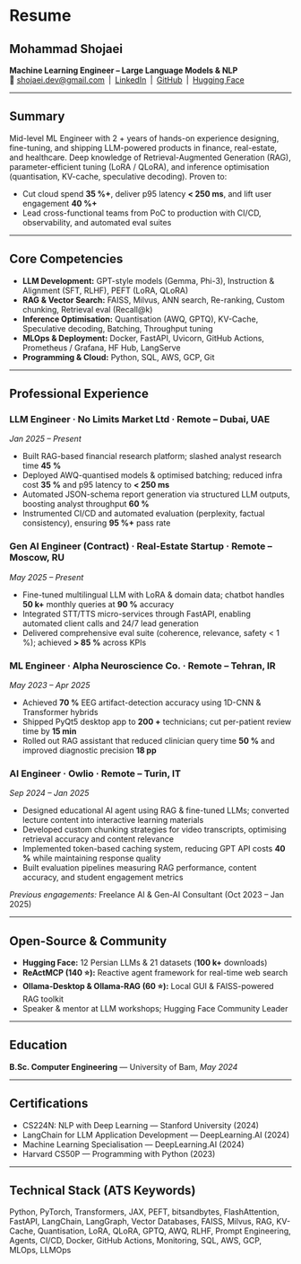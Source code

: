 # Resume
## Mohammad Shojaei  
**Machine Learning Engineer – Large Language Models & NLP**  
📧 shojaei.dev@gmail.com | [LinkedIn](https://www.linkedin.com/in/mshojaei77) | [GitHub](https://github.com/mshojaei77) | [Hugging Face](https://huggingface.co/mshojaei77)

---

## Summary
Mid-level ML Engineer with 2 + years of hands-on experience designing, fine-tuning, and shipping LLM-powered products in finance, real-estate, and healthcare. Deep knowledge of Retrieval-Augmented Generation (RAG), parameter-efficient tuning (LoRA / QLoRA), and inference optimisation (quantisation, KV-cache, speculative decoding). Proven to:
- Cut cloud spend **35 %+**, deliver p95 latency **< 250 ms**, and lift user engagement **40 %+**
- Lead cross-functional teams from PoC to production with CI/CD, observability, and automated eval suites

---

## Core Competencies
- **LLM Development:** GPT-style models (Gemma, Phi-3), Instruction & Alignment (SFT, RLHF), PEFT (LoRA, QLoRA)
- **RAG & Vector Search:** FAISS, Milvus, ANN search, Re-ranking, Custom chunking, Retrieval eval (Recall@k)
- **Inference Optimisation:** Quantisation (AWQ, GPTQ), KV-Cache, Speculative decoding, Batching, Throughput tuning
- **MLOps & Deployment:** Docker, FastAPI, Uvicorn, GitHub Actions, Prometheus / Grafana, HF Hub, LangServe
- **Programming & Cloud:** Python, SQL, AWS, GCP, Git

---

## Professional Experience
### LLM Engineer · **No Limits Market Ltd** · Remote – Dubai, UAE  
*Jan 2025 – Present*
- Built RAG-based financial research platform; slashed analyst research time **45 %**  
- Deployed AWQ-quantised models & optimised batching; reduced infra cost **35 %** and p95 latency to **< 250 ms**  
- Automated JSON-schema report generation via structured LLM outputs, boosting analyst throughput **60 %**  
- Instrumented CI/CD and automated evaluation (perplexity, factual consistency), ensuring **95 %+** pass rate

### Gen AI Engineer (Contract) · **Real-Estate Startup** · Remote – Moscow, RU  
*May 2025 – Present*
- Fine-tuned multilingual LLM with LoRA & domain data; chatbot handles **50 k+** monthly queries at **90 %** accuracy  
- Integrated STT/TTS micro-services through FastAPI, enabling automated client calls and 24/7 lead generation  
- Delivered comprehensive eval suite (coherence, relevance, safety < 1 %); achieved **> 85 %** across KPIs

### ML Engineer · **Alpha Neuroscience Co.** · Remote – Tehran, IR  
*May 2023 – Apr 2025*
- Achieved **70 %** EEG artifact-detection accuracy using 1D-CNN & Transformer hybrids  
- Shipped PyQt5 desktop app to **200 +** technicians; cut per-patient review time by **15 min**  
- Rolled out RAG assistant that reduced clinician query time **50 %** and improved diagnostic precision **18 pp**

### AI Engineer · **Owlio** · Remote – Turin, IT  
*Sep 2024 – Jan 2025*
- Designed educational AI agent using RAG & fine-tuned LLMs; converted lecture content into interactive learning materials
- Developed custom chunking strategies for video transcripts, optimising retrieval accuracy and content relevance
- Implemented token-based caching system, reducing GPT API costs **40 %** while maintaining response quality
- Built evaluation pipelines measuring RAG performance, content accuracy, and student engagement metrics

*Previous engagements:* Freelance AI & Gen-AI Consultant (Oct 2023 – Jan 2025)

---

## Open-Source & Community
- **Hugging Face:** 12 Persian LLMs & 21 datasets (**100 k+** downloads)
- **ReActMCP (140 ⭐):** Reactive agent framework for real-time web search
- **Ollama-Desktop & Ollama-RAG (60 ⭐):** Local GUI & FAISS-powered RAG toolkit
- Speaker & mentor at LLM workshops; Hugging Face Community Leader

---

## Education
**B.Sc. Computer Engineering** — University of Bam, *May 2024*

---

## Certifications
- CS224N: NLP with Deep Learning — Stanford University (2024)
- LangChain for LLM Application Development — DeepLearning.AI (2024)
- Machine Learning Specialisation — DeepLearning.AI (2024)
- Harvard CS50P — Programming with Python (2023)

---

## Technical Stack (ATS Keywords)
Python, PyTorch, Transformers, JAX, PEFT, bitsandbytes, FlashAttention, FastAPI, LangChain, LangGraph, Vector Databases, FAISS, Milvus, RAG, KV-Cache, Quantisation, LoRA, QLoRA, GPTQ, AWQ, RLHF, Prompt Engineering, Agents, CI/CD, Docker, GitHub Actions, Monitoring, SQL, AWS, GCP, MLOps, LLMOps


